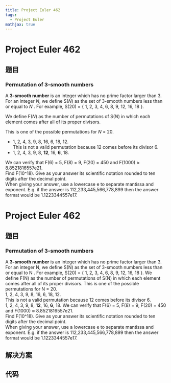 ```yaml
---
title: Project Euler 462
tags:
  - Project Euler
mathjax: true
---
```

<escape><!-- more --></escape>
    
# Project Euler 462
## 题目
### Permutation of 3-smooth numbers


A <b>3-smooth number</b> is an integer which has no prime factor larger than 3. For an integer <var>N</var>, we define S(<var>N</var>) as the set of 3-smooth numbers less than or equal to <var>N</var> . For example, S(20) = { 1, 2, 3, 4, 6, 8, 9, 12, 16, 18 }.


We define F(<var>N</var>) as the number of permutations of S(<var>N</var>) in which each element comes after all of its proper divisors.


This is one of the possible permutations for <var>N</var> = 20.<br />
- 1, 2, 4, 3, 9, 8, 16, 6, 18, 12.<br />
This is not a valid permutation because 12 comes before its divisor 6.<br />
- 1, 2, 4, 3, 9, 8, <b>12</b>, 16, <b>6</b>, 18.


We can verify that F(6) = 5, F(8) = 9, F(20) = 450 and F(1000) ≈ 8.8521816557e21.<br />
Find F(10^18). Give as your answer its scientific notation rounded to ten digits after the decimal point.<br />
When giving your answer, use a lowercase e to separate mantissa and exponent. E.g. if the answer is 112,233,445,566,778,899 then the answer format would be 1.1223344557e17.



# Project Euler 462
## 题目
### Permutation of 3-smooth numbers

A **3-smooth number** is an integer which has no prime factor larger than 3. For an integer N, we define S(N) as the set of 3-smooth numbers less than or equal to N . For example, S(20) = { 1, 2, 3, 4, 6, 8, 9, 12, 16, 18 }.
We define F(N) as the number of permutations of S(N) in which each element comes after all of its proper divisors.
This is one of the possible permutations for N = 20.<br>1, 2, 4, 3, 9, 8, 16, 6, 18, 12.<br>This is not a valid permutation because 12 comes before its divisor 6.<br>1, 2, 4, 3, 9, 8, **12**, 16, **6**, 18.
We can verify that F(6) = 5, F(8) = 9, F(20) = 450 and F(1000) ≈ 8.8521816557e21.<br>Find F(10^18). Give as your answer its scientific notation rounded to ten digits after the decimal point.<br>When giving your answer, use a lowercase e to separate mantissa and exponent. E.g. if the answer is 112,233,445,566,778,899 then the answer format would be 1.1223344557e17.


## 解决方案


## 代码


